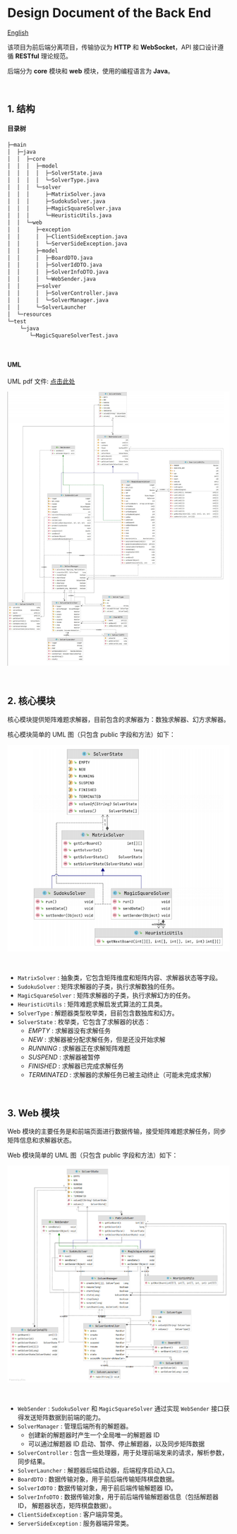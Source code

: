 # Design Document of the Back End

[English](./design_document_back_end-en.md)

该项目为前后端分离项目，传输协议为 **HTTP** 和 **WebSocket**，API 接口设计遵循 **RESTful** 理论规范。

后端分为 **core** 模块和 **web** 模块，使用的编程语言为 **Java**。

<br>

## 1. 结构

#### 目录树

```shell
├─main
│  ├─java
│  │  ├─core
│  │  │  ├─model
│  │  │  │  ├─SolverState.java
│  │  │  │  └─SolverType.java
│  │  │  └─solver
│  │  │     ├─MatrixSolver.java
│  │  │     ├─SudokuSolver.java
│  │  │     ├─MagicSquareSolver.java
│  │  │     └─HeuristicUtils.java
│  │  └─web
│  │     ├─exception
│  │     │  ├─ClientSideException.java
│  │     │  └─ServerSideException.java
│  │     ├─model
│  │     │  ├─BoardDTO.java
│  │     │  ├─SolverIdDTO.java
│  │     │  ├─SolverInfoDTO.java
│  │     │  └─WebSender.java
│  │     ├─solver
│  │     │  ├─SolverController.java
│  │     │  └─SolverManager.java
│  │     └─SolverLauncher
│  └─resources
└─test
    └─java
       └─MagicSquareSolverTest.java
```

<br>

#### UML
UML pdf 文件: [点击此处](UML.pdf)

![UML](image/UML.png)

<br>

## 2. 核心模块

核心模块提供矩阵难题求解器，目前包含的求解器为：数独求解器、幻方求解器。

核心模块简单的 UML 图（只包含 public 字段和方法）如下：

![UML-solver_core-simple](image/UML-solver_core-simple.png)

<br>

+ `MatrixSolver` : 抽象类，它包含矩阵维度和矩阵内容、求解器状态等字段。
+ `SudokuSolver` : 矩阵求解器的子类，执行求解数独的任务。
+ `MagicSquareSolver` : 矩阵求解器的子类，执行求解幻方的任务。
+ `HeuristicUtils` : 矩阵难题求解启发式算法的工具类。
+ `SolverType` : 解题器类型枚举类，目前包含数独库和幻方。
+ `SolverState` : 枚举类，它包含了求解器的状态：
  - *EMPTY* : 求解器没有求解任务
  - *NEW* : 求解器被分配求解任务，但是还没开始求解
  - *RUNNING* : 求解器正在求解矩阵难题
  - *SUSPEND* : 求解器被暂停
  - *FINISHED* : 求解器已完成求解任务
  - *TERMINATED* : 求解器的求解任务已被主动终止（可能未完成求解）

<br>

## 3. Web 模块

Web 模块的主要任务是和前端页面进行数据传输，接受矩阵难题求解任务，同步矩阵信息和求解器状态。

Web 模块简单的 UML 图（只包含 public 字段和方法）如下：

![UML-simple](image/UML-simple.png)

<br>

+ `WebSender` : `SudokuSolver` 和 `MagicSquareSolver` 通过实现 `WebSender` 接口获得发送矩阵数据到前端的能力。
+ `SolverManager` : 管理后端所有的解题器。
  - 创建新的解题器时产生一个全局唯一的解题器 ID
  - 可以通过解题器 ID 启动、暂停、停止解题器，以及同步矩阵数据
+ `SolverController` : 包含一些处理器，用于处理前端发来的请求，解析参数，同步结果。
+ `SolverLauncher` : 解题器后端启动器，后端程序启动入口。
+ `BoardDTO` : 数据传输对象，用于前后端传输矩阵棋盘数据。
+ `SolverIdDTO` : 数据传输对象，用于前后端传输解题器 ID。
+ `SolverInfoDTO` : 数据传输对象，用于前后端传输解题器信息（包括解题器 ID， 解题器状态，矩阵棋盘数据）。
+ `ClientSideException` : 客户端异常类。
+ `ServerSideException` : 服务器端异常类。